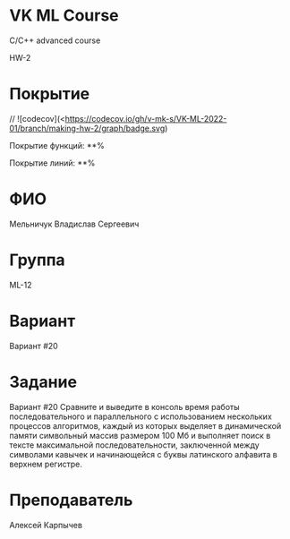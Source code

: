 # VK ML Course

C/C++ advanced course

HW-2

# Покрытие
// ![codecov](<https://codecov.io/gh/v-mk-s/VK-ML-2022-01/branch/making-hw-2/graph/badge.svg)

Покрытие функций: **%

Покрытие линий: **%

# ФИО

Мельничук Владислав Сергеевич

# Группа

ML-12

# Вариант

Вариант #20

# Задание

Вариант #20
Сравните и выведите в консоль время работы последовательного и параллельного с использованием нескольких процессов алгоритмов, каждый из которых выделяет в динамической памяти символьный массив размером 100 Мб и выполняет поиск в тексте максимальной последовательности, заключенной между символами кавычек и начинающейся с буквы латинского алфавита в верхнем регистре.

# Преподаватель

Алексей Карпычев
